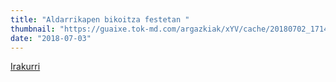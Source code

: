 ```yaml
---
title: "Aldarrikapen bikoitza festetan "
thumbnail: "https://guaixe.tok-md.com/argazkiak/xYV/cache/20180702_171449_content.jpg"
date: "2018-07-03"
---
```

[Irakurri](https://guaixe.eus/arruazu/1530601158016-aldarrikapen-bikoitza-festetan)

